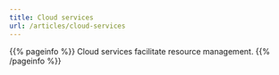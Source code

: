 ```yaml
---
title: Cloud services
url: /articles/cloud-services
---
```


{{% pageinfo %}}
Cloud services facilitate resource management.
{{% /pageinfo %}}
